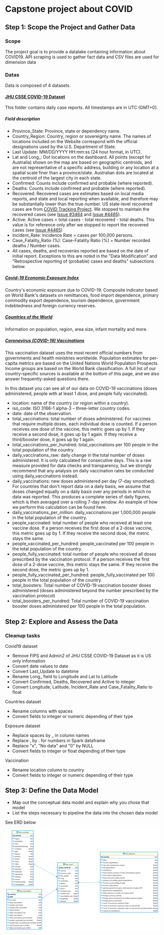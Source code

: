 # Capstone project about COVID

## Step 1: Scope the Project and Gather Data

### Scope

The project goal is to provide a datalake containing information about COVID19.
API scraping is used to gather fact data and CSV files are used for dimension data

### Datas

Data is composed of 4 datasets.

#### [JHU CSSE COVID-19 Dataset](https://github.com/CSSEGISandData/COVID-19/tree/master/csse_covid_19_data)

This folder contains daily case reports. All timestamps are in UTC (GMT+0).

##### Field description

* Province_State: Province, state or dependency name.
* Country_Region: Country, region or sovereignty name. The names of locations included on the Website correspond with the official designations used by the U.S. Department of State.
* Last Update: MM/DD/YYYY HH:mm:ss  (24 hour format, in UTC).
* Lat and Long_: Dot locations on the dashboard. All points (except for Australia) shown on the map are based on geographic centroids, and are not representative of a specific address, building or any location at a spatial scale finer than a province/state. Australian dots are located at the centroid of the largest city in each state.
* Confirmed: Counts include confirmed and probable (where reported).
* Deaths: Counts include confirmed and probable (where reported).
* Recovered: Recovered cases are estimates based on local media reports, and state and local reporting when available, and therefore may be substantially lower than the true number. US state-level recovered cases are from [COVID Tracking Project](https://covidtracking.com/). We stopped to maintain the recovered cases (see [Issue #3464](https://github.com/CSSEGISandData/COVID-19/issues/3464) and [Issue #4465](https://github.com/CSSEGISandData/COVID-19/issues/4465)).
* Active: Active cases = total cases - total recovered - total deaths. This value is for reference only after we stopped to report the recovered cases (see [Issue #4465](https://github.com/CSSEGISandData/COVID-19/issues/4465))
* Incident_Rate: Incidence Rate = cases per 100,000 persons.
* Case_Fatality_Ratio (%): Case-Fatality Ratio (%) = Number recorded deaths / Number cases.
* All cases, deaths, and recoveries reported are based on the date of initial report. Exceptions to this are noted in the "Data Modification" and "Retrospective reporting of (probable) cases and deaths" subsections below.  

##### [Covid-19 Economic Exposure Index](https://data.humdata.org/dataset/covid-19-economic-exposure-index)

Country's economic exposure due to COVID-19. Composite indicator based on World Bank's datasets on remittances, food import dependence, primary commodity export dependence, tourism dependence, government indebtedness and foreign currency reserves.

##### [Countries of the World](https://www.kaggle.com/fernandol/countries-of-the-world)

Information on population, region, area size, infant mortality and more.

##### [Coronavirus (COVID-19) Vaccinations](https://ourworldindata.org/covid-vaccinations)

This vaccination dataset uses the most recent official numbers from governments and health ministries worldwide. Population estimates for per-capita metrics are based on the United Nations World Population Prospects. Income groups are based on the World Bank classification. A full list of our country-specific sources is available at the bottom of this page, and we also answer frequently-asked questions there.

In this dataset you can see all of our data on COVID-19 vaccinations (doses administered, people with at least 1 dose, and people fully vaccinated).

* location: name of the country (or region within a country).
* iso_code: ISO 3166-1 alpha-3 – three-letter country codes.
* date: date of the observation.
* total_vaccinations: total number of doses administered. For vaccines that require multiple doses, each individual dose is counted. If a person receives one dose of the vaccine, this metric goes up by 1. If they receive a second dose, it goes up by 1 again. If they receive a third/booster dose, it goes up by 1 again.
* total_vaccinations_per_hundred: total_vaccinations per 100 people in the total population of the country.
* daily_vaccinations_raw: daily change in the total number of doses administered. It is only calculated for consecutive days. This is a raw measure provided for data checks and transparency, but we strongly recommend that any analysis on daily vaccination rates be conducted using daily_vaccinations instead.
* daily_vaccinations: new doses administered per day (7-day smoothed). For countries that don't report data on a daily basis, we assume that doses changed equally on a daily basis over any periods in which no data was reported. This produces a complete series of daily figures, which is then averaged over a rolling 7-day window. An example of how we perform this calculation can be found here.
* daily_vaccinations_per_million: daily_vaccinations per 1,000,000 people in the total population of the country.
* people_vaccinated: total number of people who received at least one vaccine dose. If a person receives the first dose of a 2-dose vaccine, this metric goes up by 1. If they receive the second dose, the metric stays the same.
* people_vaccinated_per_hundred: people_vaccinated per 100 people in the total population of the country.
* people_fully_vaccinated: total number of people who received all doses prescribed by the vaccination protocol. If a person receives the first dose of a 2-dose vaccine, this metric stays the same. If they receive the second dose, the metric goes up by 1.
* people_fully_vaccinated_per_hundred: people_fully_vaccinated per 100 people in the total population of the country.
* total_boosters: Total number of COVID-19 vaccination booster doses administered (doses administered beyond the number prescribed by the vaccination protocol)
* total_boosters_per_hundred: Total number of COVID-19 vaccination booster doses administered per 100 people in the total population.

## Step 2: Explore and Assess the Data

### Cleanup tasks

Covid19 dataset

* Remove FIPS and Admin2 of JHU CSSE COVID-19 Dataset as it is US only information
* Convert date values to date
* Convert Last_Update to datetime
* Rename Long_ field to Longitude and Lat to Latitude
* Convert Confirmed, Deaths, Recovered and Active to integer
* Convert Longitude, Latitude, Incident_Rate and Case_Fatality_Ratio to float

Countries dataset

* Rename columns with spaces
* Convert fields to integer or numeric depending of their type

Exposure dataset

* Replace spaces by _ in column names
* Replace , by . for numbers in Spark dataframe
* Replace "x", "No data" and "0" by NULL
* Convert fields to integer or float depending of their type

Vaccination

* Rename location column to country
* Convert fields to integer or numeric depending of their type

## Step 3: Define the Data Model

* Map out the conceptual data model and explain why you chose that model
* List the steps necessary to pipeline the data into the chosen data model

See ERD below

![ERD](images/erd.png)
